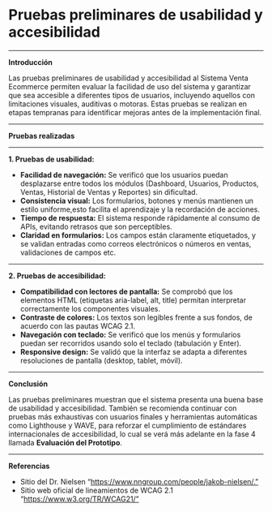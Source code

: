 # Pruebas preliminares de usabilidad y accesibilidad

---

**Introducción**

Las pruebas preliminares de usabilidad y accesibilidad al Sistema Venta Ecommerce permiten evaluar la facilidad de uso del sistema y garantizar que sea accesible a diferentes tipos de usuarios, incluyendo aquellos con limitaciones visuales, auditivas o motoras. Estas pruebas se realizan en etapas tempranas para identificar mejoras antes de la implementación final.

---


**Pruebas realizadas**

---

**1. Pruebas de usabilidad:**
- **Facilidad de navegación:** Se verificó que los usuarios puedan desplazarse entre todos los módulos (Dashboard, Usuarios, Productos, Ventas, Historial de Ventas y Reportes) sin dificultad.
- **Consistencia visual:** Los formularios, botones y menús mantienen un estilo uniforme,esto facilita el aprendizaje y la recordación de acciones.
- **Tiempo de respuesta:** El sistema responde rápidamente al consumo de APIs, evitando retrasos que son perceptibles.
- **Claridad en formularios:** Los campos están claramente etiquetados, y se validan entradas como correos electrónicos o números en ventas, validaciones de campos etc.

---

**2. Pruebas de accesibilidad:**
- **Compatibilidad con lectores de pantalla:** Se comprobó que los elementos HTML (etiquetas aria-label, alt, title) permitan interpretar correctamente los componentes visuales.
- **Contraste de colores:** Los textos son legibles frente a sus fondos, de acuerdo con las pautas WCAG 2.1.
- **Navegación con teclado:** Se verificó que los menús y formularios puedan ser recorridos usando solo el teclado (tabulación y Enter).
- **Responsive design:** Se validó que la interfaz se adapta a diferentes resoluciones de pantalla (desktop, tablet, móvil).


---


**Conclusión**

Las pruebas preliminares muestran que el sistema presenta una buena base de usabilidad y accesibilidad. También se recomienda continuar con pruebas más exhaustivas con usuarios finales y herramientas automáticas como Lighthouse y WAVE, para reforzar el cumplimiento de estándares internacionales de accesibilidad, lo cual se verá más adelante en la fase 4 llamada **Evaluación del Prototipo**.


---


**Referencias**

- Sitio del  Dr. Nielsen  “https://www.nngroup.com/people/jakob-nielsen/.”
- Sitio web oficial de lineamientos de WCAG 2.1  “https://www.w3.org/TR/WCAG21/”

  

